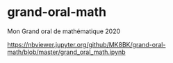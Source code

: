 # grand-oral-math
Mon Grand oral de mathématique 2020

https://nbviewer.jupyter.org/github/MK8BK/grand-oral-math/blob/master/grand_oral_math.ipynb
